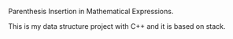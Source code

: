 Parenthesis Insertion in Mathematical Expressions.

This is my data structure project with C++ and it is based on stack.
